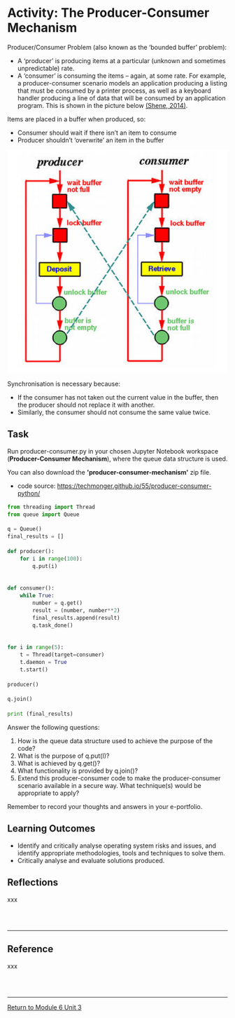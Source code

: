 # Activity: The Producer-Consumer Mechanism

Producer/Consumer Problem (also known as the ‘bounded buffer’ problem):

 - A ‘producer’ is producing items at a particular (unknown and sometimes unpredictable) rate.
 - A ‘consumer’ is consuming the items – again, at some rate.
For example, a producer-consumer scenario models an application producing a listing that must be consumed by a printer process, as well as a keyboard handler producing a line of data that will be consumed by an application program.
This is shown in the picture below [(Shene, 2014)](https://pages.mtu.edu/~shene/NSF-3/e-Book/SEMA/TM-example-buffer.html).

Items are placed in a buffer when produced, so:

 - Consumer should wait if there isn’t an item to consume
 - Producer shouldn’t ‘overwrite’ an item in the buffer

<img src="SSD_Unit03_Activity2Dig.jpg" alt="Producer-Consumer Mechanism." width="600"/>
<br>

Synchronisation is necessary because:

 - If the consumer has not taken out the current value in the buffer, then the producer should not replace it with another.
 - Similarly, the consumer should not consume the same value twice.

## Task
Run producer-consumer.py in your chosen Jupyter Notebook workspace (**Producer-Consumer Mechanism**), where the queue data structure is used.

You can also download the **'producer-consumer-mechanism'** zip file.

 - code source: https://techmonger.github.io/55/producer-consumer-python/

```python
from threading import Thread
from queue import Queue
 
q = Queue()
final_results = []
 
def producer():
    for i in range(100):
        q.put(i)
        
 
def consumer():
    while True:
        number = q.get()
        result = (number, number**2)
        final_results.append(result)
        q.task_done()
   
   
for i in range(5):
    t = Thread(target=consumer)
    t.daemon = True
    t.start()
    
producer()
 
q.join()
 
print (final_results)
```

Answer the following questions:
1. How is the queue data structure used to achieve the purpose of the code?
2. What is the purpose of q.put(I)?
3. What is achieved by q.get()?
4. What functionality is provided by q.join()?
5. Extend this producer-consumer code to make the producer-consumer scenario available in a secure way. What technique(s) would be appropriate to apply?


Remember to record your thoughts and answers in your e-portfolio.

## Learning Outcomes
 - Identify and critically analyse operating system risks and issues, and identify appropriate methodologies, tools and techniques to solve them.
 - Critically analyse and evaluate solutions produced.

## Reflections
xxx

<br><br>

---

## Reference
xxx

<br><br>

---

[Return to Module 6 Unit 3](SSD_Unit03.md)
